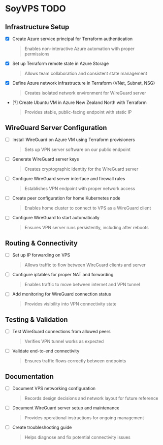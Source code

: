# SoyVPS TODO

## Infrastructure Setup

- [x] Create Azure service principal for Terraform authentication
  > Enables non-interactive Azure automation with proper permissions

- [x] Set up Terraform remote state in Azure Storage
  > Allows team collaboration and consistent state management

- [x] Define Azure network infrastructure in Terraform (VNet, Subnet, NSG)
  > Creates isolated network environment for WireGuard server

- [?] Create Ubuntu VM in Azure New Zealand North with Terraform
  > Provides stable, public-facing endpoint with static IP

## WireGuard Server Configuration

- [ ] Install WireGuard on Azure VM using Terraform provisioners
  > Sets up VPN server software on our public endpoint

- [ ] Generate WireGuard server keys
  > Creates cryptographic identity for the WireGuard server

- [ ] Configure WireGuard server interface and firewall rules
  > Establishes VPN endpoint with proper network access

- [ ] Create peer configuration for home Kubernetes node
  > Enables home cluster to connect to VPS as a WireGuard client

- [ ] Configure WireGuard to start automatically
  > Ensures VPN server runs persistently, including after reboots

## Routing & Connectivity

- [ ] Set up IP forwarding on VPS
  > Allows traffic to flow between WireGuard clients and server

- [ ] Configure iptables for proper NAT and forwarding
  > Enables traffic to move between internet and VPN tunnel

- [ ] Add monitoring for WireGuard connection status
  > Provides visibility into VPN connectivity state

## Testing & Validation

- [ ] Test WireGuard connections from allowed peers
  > Verifies VPN tunnel works as expected

- [ ] Validate end-to-end connectivity
  > Ensures traffic flows correctly between endpoints

## Documentation

- [ ] Document VPS networking configuration
  > Records design decisions and network layout for future reference

- [ ] Document WireGuard server setup and maintenance
  > Provides operational instructions for ongoing management

- [ ] Create troubleshooting guide
  > Helps diagnose and fix potential connectivity issues
  